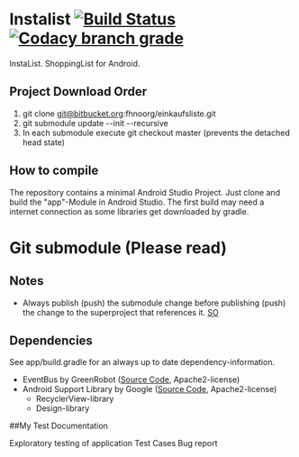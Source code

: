 # Instalist [![Build Status](https://travis-ci.org/InstaList/instalist-android.png)](https://travis-ci.org/InstaList/instalist-android) [![Codacy branch grade](https://img.shields.io/codacy/grade/e27821fb6289410b8f58338c7e0bc686/master.svg?maxAge=2592000?style=plastic)](https://www.codacy.com/app/tinosiegmund/instalist-android/dashboard?bid=3633363)

InstaList. ShoppingList for Android.

## Project Download Order
1. git clone git@bitbucket.org:fhnoorg/einkaufsliste.git
2. git submodule update --init --recursive
3. In each submodule execute git checkout master  (prevents the detached head state)

## How to compile

The repository contains a minimal Android Studio Project. Just clone and build the "app"-Module in Android Studio. The first build may need a internet connection as some libraries get downloaded by gradle.

# Git submodule (Please read)
## Notes

* Always publish (push) the submodule change before publishing (push) the change to the superproject that references it. [SO](http://stackoverflow.com/questions/1979167/git-submodule-update)

## Dependencies

See app/build.gradle for an always up to date dependency-information.

* EventBus by GreenRobot ([Source Code](https://github.com/greenrobot/EventBus), Apache2-license)
* Android Support Library by Google ([Source Code](https://android.googlesource.com/platform/frameworks/support.git/), Apache2-license)
    * RecyclerView-library
    * Design-library

##My Test Documentation

Exploratory testing of application 
Test Cases 
Bug report 

